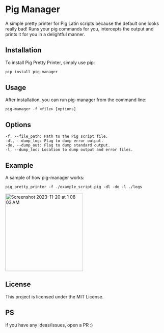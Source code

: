 # Pig Manager
A simple pretty printer for Pig Latin scripts because the default one looks really bad! Runs your pig commands for you, intercepts the output and prints it for you in a delightful manner.
<br />

## Installation
To install Pig Pretty Printer, simply use pip:
```bash
pip install pig-manager
```

## Usage
After installation, you can run pig-manager from the command line:
```
pig-manager -f <file> [options]
```

## Options
```
-f, --file_path: Path to the Pig script file.
-dl, --dump_log: Flag to dump error output.
-do, --dump_out: Flag to dump standard output.
-l, --dump_loc: Location to dump output and error files.
```

## Example
A sample of how pig-manager works:
```
pig_pretty_printer -f ./example_script.pig -dl -do -l ./logs
```
<img width="244" alt="Screenshot 2023-11-20 at 1 08 03 AM" src="https://github.com/MinatoNamikaze02/pig-manager/assets/85065053/d801d375-cb97-4659-8f88-33611f8b9b7d">

## License
This project is licensed under the MIT License.

## PS
if you have any ideas/issues, open a PR :)
